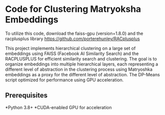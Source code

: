 # Code for Clustering Matryoksha Embeddings 

To utilize this code, download the faiss-gpu (version=1.8.0) and the racplusplus library https://github.com/porterehunley/RACplusplus


This project implements hierarchical clustering on a large set of embeddings using FAISS (Facebook AI Similarity Search) and the RACPLUSPLUS for efficient similarity search and clustering. The goal is to organize embeddings into multiple hierarchical layers, each representing a different level of abstraction in the clustering process using Matryoshka embeddings as a proxy for the different level of abstraction. The DP-Means script optimized for performance using GPU acceleration.

## Prerequisites
*Python 3.8+
*CUDA-enabled GPU for acceleration
